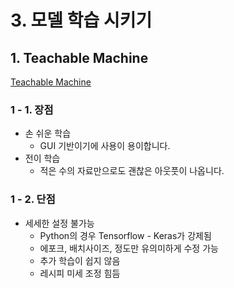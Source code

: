 # 3. 모델 학습 시키기

## 1. **Teachable Machine**

[Teachable Machine](https://teachablemachine.withgoogle.com/)

### 1 - 1. 장점

- 손 쉬운 학습
    - GUI 기반이기에 사용이 용이합니다.
- 전이 학습
    - 적은 수의 자료만으로도 괜찮은 아웃풋이 나옵니다.

### 1 - 2. 단점

- 세세한 설정 불가능
    - Python의 경우 Tensorflow - Keras가 강제됨
    - 에포크, 배치사이즈, 정도만 유의미하게 수정 가능
    - 추가 학습이 쉽지 않음
    - 레시피 미세 조정 힘듬